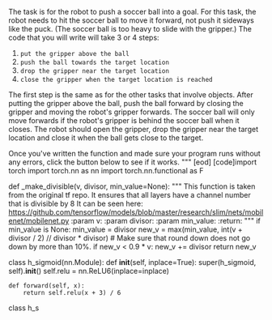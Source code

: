 

The task is for the robot to push a soccer ball into a goal.
For this task, the robot needs to hit the soccer ball to move it
forward, not push it sideways like the puck.
(The soccer ball is too heavy to slide with the gripper.)
The code that you will write will take 3 or 4 steps:

1. `put the gripper above the ball`
1. `push the ball towards the target location`
1. `drop the gripper near the target location`
1. `close the gripper when the target location is reached`

The first step is the same as for the other tasks that involve objects.
After putting the gripper above the ball, push the ball forward by closing
the gripper and moving the robot's gripper forwards.
The soccer ball will only move forwards if the robot's gripper is behind the
soccer ball when it closes.
The robot should open the gripper, drop the gripper near the target location
and close it when the ball gets close to the target.

Once you've written the function and made sure your program runs without
any errors, click the button below to see if it works.
"""
[eod] [code]import torch
import torch.nn as nn
import torch.nn.functional as F


def _make_divisible(v, divisor, min_value=None):
    """
    This function is taken from the original tf repo.
    It ensures that all layers have a channel number that is divisible by 8
    It can be seen here:
    https://github.com/tensorflow/models/blob/master/research/slim/nets/mobilenet/mobilenet.py
    :param v:
    :param divisor:
    :param min_value:
    :return:
    """
    if min_value is None:
        min_value = divisor
    new_v = max(min_value, int(v + divisor / 2) // divisor * divisor)
    # Make sure that round down does not go down by more than 10%.
    if new_v < 0.9 * v:
        new_v += divisor
    return new_v


class h_sigmoid(nn.Module):
    def __init__(self, inplace=True):
        super(h_sigmoid, self).__init__()
        self.relu = nn.ReLU6(inplace=inplace)

    def forward(self, x):
        return self.relu(x + 3) / 6


class h_s